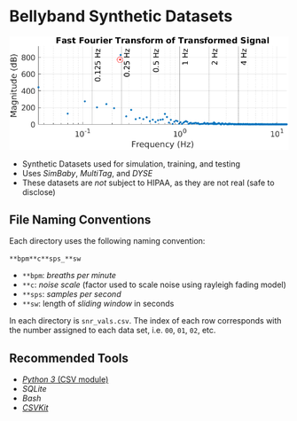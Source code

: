 







# Bellyband Synthetic Datasets


![image](https://github.com/drexelwireless/bellyband-datasets/blob/master/2020/DYSE_multitag/figures/17_15bpm3c40sps_transfft.png)


 - Synthetic Datasets used for simulation, training, and testing
 - Uses _SimBaby_, _MultiTag_, and _DYSE_
 - These datasets are _not_ subject to HIPAA, as they are not real (safe to disclose)




## File Naming Conventions

Each directory uses the following naming convention:

`**bpm**c**sps_**sw`

 - `**bpm`: _breaths per minute_
 - `**c`: _noise scale_ (factor used to scale noise using rayleigh fading model)
 - `**sps`: _samples per second_
 - `**sw`: length of _sliding window_ in seconds

In each directory is `snr_vals.csv`. The index of each row corresponds with the number assigned to each data set, i.e. `00`, `01`, `02`, etc.





## Recommended Tools

 - [_Python 3_ (CSV module)](https://docs.python.org/3/library/csv.html)
 - _SQLite_
 - _Bash_
 - [_CSVKit_](https://github.com/wireservice/csvkit)






